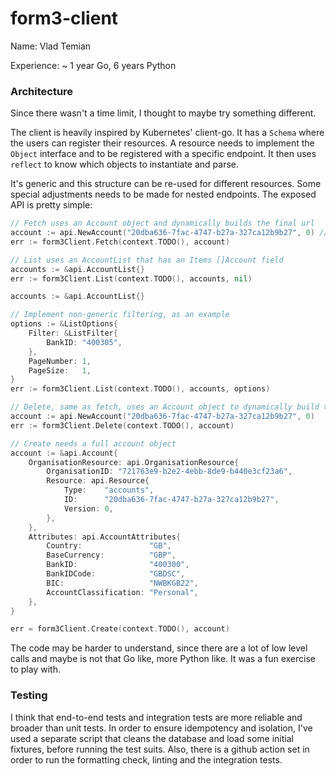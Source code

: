 # form3-client

Name: Vlad Temian

Experience: ~ 1 year Go, 6 years Python

### Architecture

Since there wasn't a time limit, I thought to maybe try something different.

The client is heavily inspired by Kubernetes' client-go. It has a `Schema` where the users can register their resources.
A resource needs to implement the `Object` interface and to be registered with a specific endpoint. It then uses
 `reflect` to know which objects to instantiate and parse.

It's generic and this structure can be re-used for different resources. Some special adjustments needs to be made for
 nested endpoints. The exposed API is pretty simple:

```go
// Fetch uses an Account object and dynamically builds the final url 
account := api.NewAccount("20dba636-7fac-4747-b27a-327ca12b9b27", 0) // helper function for &Account{...}
err := form3Client.Fetch(context.TODO(), account)
```

```go
// List uses an AccountList that has an Items []Account field
accounts := &api.AccountList{}
err := form3Client.List(context.TODO(), accounts, nil)
```

```go
accounts := &api.AccountList{}

// Implement non-generic filtering, as an example
options := &ListOptions{
    Filter: &ListFilter{
        BankID: "400305",
    },
    PageNumber: 1,
    PageSize:   1,
}
err := form3Client.List(context.TODO(), accounts, options)
```

```go
// Delete, same as fetch, uses an Account object to dynamically build the final url
account := api.NewAccount("20dba636-7fac-4747-b27a-327ca12b9b27", 0)
err := form3Client.Delete(context.TODO(), account)
```

```go
// Create needs a full account object
account := &api.Account{
    OrganisationResource: api.OrganisationResource{
        OrganisationID: "721763e9-b2e2-4ebb-8de9-b440e3cf23a6",
        Resource: api.Resource{
            Type:    "accounts",
            ID:      "20dba636-7fac-4747-b27a-327ca12b9b27",
            Version: 0,
        },
    },
    Attributes: api.AccountAttributes{
        Country:               "GB",
        BaseCurrency:          "GBP",
        BankID:                "400300",
        BankIDCode:            "GBDSC",
        BIC:                   "NWBKGB22",
        AccountClassification: "Personal",
    },
}

err = form3Client.Create(context.TODO(), account)
```

The code may be harder to understand, since there are a lot of low level calls and maybe is not that Go like,
more Python like. It was a fun exercise to play with.

### Testing

I think that end-to-end tests and integration tests are more reliable and broader than unit tests. In order to ensure
idempotency and isolation, I've used a separate script that cleans the database and load some initial fixtures,
 before running the test suits. Also, there is a github action set in order to run the formatting check, linting and 
 the integration tests.